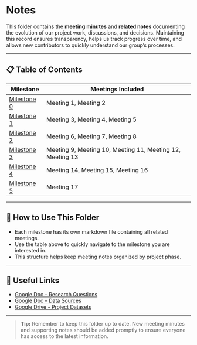 # Notes

This folder contains the **meeting minutes** and **related notes** documenting
the evolution of our project work, discussions, and decisions. Maintaining
this record ensures transparency, helps us track progress over time, and allows
new contributors to quickly understand our group’s processes.

---

## 📋 Table of Contents

| Milestone   | Meetings Included                        |
|-------------|------------------------------------------|
| [Milestone 0](milestone_0_meetings.md) | Meeting 1, Meeting 2              |
| [Milestone 1](milestone_1_meetings.md) | Meeting 3, Meeting 4, Meeting 5   |
| [Milestone 2](milestone_2_meetings.md) | Meeting 6, Meeting 7, Meeting 8   |
| [Milestone 3](milestone_3_meetings.md) | Meeting 9, Meeting 10, Meeting 11, Meeting 12, Meeting 13|
| [Milestone 4](milestone_4_meetings.md) | Meeting 14, Meeting 15, Meeting 16|
| [Milestone 5](milestone_5_meetings.md) | Meeting 17                        |

---

## 📝 How to Use This Folder

- Each milestone has its own markdown file containing all related meetings.
- Use the table above to quickly navigate to the milestone you are interested in.
- This structure helps keep meeting notes organized by project phase.

---

## 🔗 Useful Links

- [Google Doc – Research Questions](https://docs.google.com/document/d/1Wo8sHQ3FvOEXaQ5oRqN3xzSI-P6H3Mz-ySBnWYSa9dc/edit?usp=drive_link)
- [Google Doc – Data Sources](https://docs.google.com/document/d/11pR0F8tgTHbgsqUsMzOBHPtQhzYu4xCNwCvyAxpAn_M/edit?tab=t.0)
- [Google Drive - Project Datasets](https://drive.google.com/drive/u/0/folders/1gv42BRnm6blapzoDEbYbFf6M1IXZJXcL)

---

> **Tip:** Remember to keep this folder up to date. New meeting minutes and
> supporting notes should be added promptly to ensure everyone has access to the
> latest information.
